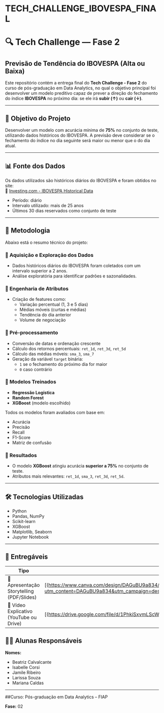 ﻿# TECH_CHALLENGE_IBOVESPA_FINAL

# 🔍 Tech Challenge — Fase 2  
## Previsão de Tendência do IBOVESPA (Alta ou Baixa)

Este repositório contém a entrega final do **Tech Challenge - Fase 2** do curso de pós-graduação em Data Analytics, no qual o objetivo principal foi desenvolver um modelo preditivo capaz de prever a direção do fechamento do índice **IBOVESPA** no próximo dia: se ele irá **subir (↑)** ou **cair (↓)**.

---

## 🎯 Objetivo do Projeto

Desenvolver um modelo com acurácia mínima de **75%** no conjunto de teste, utilizando dados históricos do IBOVESPA. A previsão deve considerar se o fechamento do índice no dia seguinte será maior ou menor que o do dia atual.

---

## 📊 Fonte dos Dados

Os dados utilizados são históricos diários do IBOVESPA e foram obtidos no site:  
🔗 [Investing.com - IBOVESPA Historical Data](https://br.investing.com/indices/bovespa-historical-data)

- Período: diário
- Intervalo utilizado: mais de 25 anos
- Últimos 30 dias reservados como conjunto de teste
  
---

## 🧪 Metodologia

Abaixo está o resumo técnico do projeto:

### 🔹 Aquisição e Exploração dos Dados
- Dados históricos diários do IBOVESPA foram coletados com um intervalo superior a 2 anos.
- Análise exploratória para identificar padrões e sazonalidades.

### 🔹 Engenharia de Atributos
- Criação de features como:
  - Variação percentual (1, 3 e 5 dias)
  - Médias móveis (curtas e médias)
  - Tendência do dia anterior
  - Volume de negociação

### 🔹 Pré-processamento
- Conversão de datas e ordenação crescente
- Cálculo dos retornos percentuais: `ret_1d`, `ret_3d`, `ret_5d`
- Cálculo das médias móveis: `sma_3`, `sma_7`
- Geração da variável `target` binária:
  - `1` se o fechamento do próximo dia for maior
  - `0` caso contrário

### 🔹 Modelos Treinados
- **Regressão Logística**
- **Random Forest**
- **XGBoost** (modelo escolhido)

Todos os modelos foram avaliados com base em:
- Acurácia
- Precisão
- Recall
- F1-Score
- Matriz de confusão

### 🔹 Resultados
- O modelo **XGBoost** atingiu acurácia **superior a 75%** no conjunto de teste.
- Atributos mais relevantes: `ret_1d`, `sma_3`, `ret_3d`, `ret_5d`.

---

## 🛠️ Tecnologias Utilizadas

- Python
- Pandas, NumPy
- Scikit-learn
- XGBoost
- Matplotlib, Seaborn
- Jupyter Notebook

---

## 📎 Entregáveis

| Tipo | Link |
|------|------|
| 🔗 Apresentação Storytelling (PDF/Slides) | [(https://www.canva.com/design/DAGuBU9a834/PeNM00ikv5V-ngJTknioCw/edit?utm_content=DAGuBU9a834&utm_campaign=designshare&utm_medium=link2&utm_source=sharebutton)] |
| 🎥 Vídeo Explicativo (YouTube ou Drive)   | [(https://drive.google.com/file/d/1PhkiSxvmLScWulDmQ50aPqw9GyZErKd6/view?usp=sharing)] |

## 👩‍🏫 Alunas Responsáveis

**Nomes:**
* Beatriz Calvalcante
* Isabelle Corsi
* Jamile Ribeiro
* Larissa Souza
* Mariana Caldas
  
---
##Curso: Pós-graduação em Data Analytics – FIAP  

**Fase:** 02  



